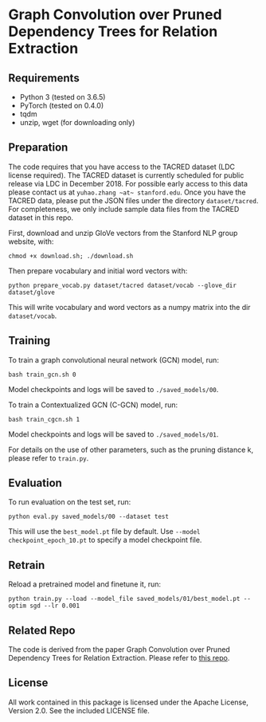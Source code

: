 Graph Convolution over Pruned Dependency Trees for Relation Extraction
==========

## Requirements

- Python 3 (tested on 3.6.5)
- PyTorch (tested on 0.4.0)
- tqdm
- unzip, wget (for downloading only)

## Preparation

The code requires that you have access to the TACRED dataset (LDC license required). The TACRED dataset is currently scheduled for public release via LDC in December 2018. For possible early access to this data please contact us at `yuhao.zhang ~at~ stanford.edu`. Once you have the TACRED data, please put the JSON files under the directory `dataset/tacred`. For completeness, we only include sample data files from the TACRED dataset in this repo.

First, download and unzip GloVe vectors from the Stanford NLP group website, with:
```
chmod +x download.sh; ./download.sh
```

Then prepare vocabulary and initial word vectors with:
```
python prepare_vocab.py dataset/tacred dataset/vocab --glove_dir dataset/glove
```

This will write vocabulary and word vectors as a numpy matrix into the dir `dataset/vocab`.

## Training

To train a graph convolutional neural network (GCN) model, run:
```
bash train_gcn.sh 0
```

Model checkpoints and logs will be saved to `./saved_models/00`.

To train a Contextualized GCN (C-GCN) model, run:
```
bash train_cgcn.sh 1
```

Model checkpoints and logs will be saved to `./saved_models/01`.

For details on the use of other parameters, such as the pruning distance k, please refer to `train.py`.

## Evaluation

To run evaluation on the test set, run:
```
python eval.py saved_models/00 --dataset test
```

This will use the `best_model.pt` file by default. Use `--model checkpoint_epoch_10.pt` to specify a model checkpoint file.

## Retrain

Reload a pretrained model and finetune it, run:
```
python train.py --load --model_file saved_models/01/best_model.pt --optim sgd --lr 0.001
```

## Related Repo

The code is derived from the paper Graph Convolution over Pruned Dependency Trees for Relation Extraction. Please refer to [this repo](https://github.com/qipeng/gcn-over-pruned-trees).


## License

All work contained in this package is licensed under the Apache License, Version 2.0. See the included LICENSE file.
